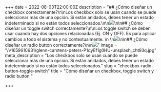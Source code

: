 +++
date = 2022-08-03T22:00:00Z
description = "## ¿Cómo diseñar un checkbox correctamente?\n\nLos checkbox solo se usan cuando se puede seleccionar más de una opción. Si están anidados, debes tener un estado indeterminado si no están todos seleccionados.\n\n![](https://res.cloudinary.com/ddtcgm4kc/image/upload/v1659616915/Kaliriu/UI-Guide/Checkbox_xchahq.png)\n\n## ¿Cómo diseñar un toggle switch correctamente?\n\nLos toggle switch se deben usar cuando hay dos opciones relacionadas (Ej. ON y OFF). Es para aplicar cambios a todo el sistema y no contextualmente.  \n  \n![](https://res.cloudinary.com/ddtcgm4kc/image/upload/v1659616915/Kaliriu/UI-Guide/Toggle_m13mvo.png)\n\n## ¿Cómo diseñar un radio button correctamente?\n\n![](https://res.cloudinary.com/ddtcgm4kc/image/upload/v1659616915/Kaliriu/UI-Guide/Radiobutton_npgt9y.png)"
image = "/v1659610631/glenn-carstens-peters-P1qyEf1g0HU-unsplash_cht93q.jpg"
meta_description = "Los checkbox solo se usan cuando se puede seleccionar más de una opción. Si están anidados, debes tener un estado indeterminado si no están todos seleccionados."
slug = "checkbox-radio-button-toggle-switch"
title = "Cómo diseñar un checkbox, toggle switch y radio button "

+++

